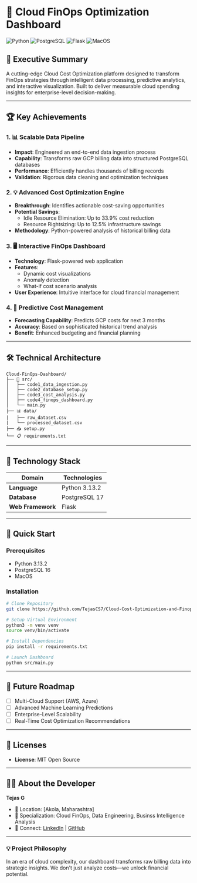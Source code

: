 # 💸 Cloud FinOps Optimization Dashboard

![Python](https://www.google.com/url?sa=i&url=https%3A%2F%2F1000logos.net%2Fpython-logo%2F&psig=AOvVaw0NBLGQHgHCT6BQEEa0ZwHU&ust=1743317537149000&source=images&cd=vfe&opi=89978449&ved=0CBEQjRxqFwoTCODPubParowDFQAAAAAdAAAAABAE)
![PostgreSQL](https://www.google.com/url?sa=i&url=https%3A%2F%2Fmedium.com%2F%40eliass.rahmani%2Fhow-to-perform-a-transaction-on-postgresql-with-c-programming-language-74186497585e&psig=AOvVaw1M2xtG6JfRgMIRCCmdN465&ust=1743317707151000&source=images&cd=vfe&opi=89978449&ved=0CBQQjRxqFwoTCKCo6djarowDFQAAAAAdAAAAABAE)
![Flask](https://www.google.com/url?sa=i&url=https%3A%2F%2Fwww.klipartz.com%2Fen%2Fsticker-png-rbwua&psig=AOvVaw26Tt702zLLgSGYM31G7cHd&ust=1743317891171000&source=images&cd=vfe&opi=89978449&ved=0CBQQjRxqFwoTCKjin7TbrowDFQAAAAAdAAAAABAE)
![MacOS](https://www.google.com/url?sa=i&url=https%3A%2F%2Fbrandslogos.com%2Fm%2Fmac-os-logo%2F&psig=AOvVaw1GP8r7g0WswY44FzGFQP76&ust=1743317947841000&source=images&cd=vfe&opi=89978449&ved=0CBQQjRxqFwoTCIjF987browDFQAAAAAdAAAAABAE)

## 🚀 Executive Summary

A cutting-edge Cloud Cost Optimization platform designed to transform FinOps strategies through intelligent data processing, predictive analytics, and interactive visualization. Built to deliver measurable cloud spending insights for enterprise-level decision-making.

---

## 🏆 Key Achievements

### 1. 📊 Scalable Data Pipeline
- **Impact**: Engineered an end-to-end data ingestion process
- **Capability**: Transforms raw GCP billing data into structured PostgreSQL databases
- **Performance**: Efficiently handles thousands of billing records
- **Validation**: Rigorous data cleaning and optimization techniques

### 2. 💡 Advanced Cost Optimization Engine
- **Breakthrough**: Identifies actionable cost-saving opportunities
- **Potential Savings**: 
  - Idle Resource Elimination: Up to 33.9% cost reduction
  - Resource Rightsizing: Up to 12.5% infrastructure savings
- **Methodology**: Python-powered analysis of historical billing data

### 3. 🖥️ Interactive FinOps Dashboard
- **Technology**: Flask-powered web application
- **Features**:
  - Dynamic cost visualizations
  - Anomaly detection
  - What-if cost scenario analysis
- **User Experience**: Intuitive interface for cloud financial management

### 4. 🔮 Predictive Cost Management
- **Forecasting Capability**: Predicts GCP costs for next 3 months
- **Accuracy**: Based on sophisticated historical trend analysis
- **Benefit**: Enhanced budgeting and financial planning

---

## 🛠 Technical Architecture

```
Cloud-FinOps-Dashboard/
├── 📁 src/                    
│   ├── code1_data_ingestion.py     
│   ├── code2_database_setup.py      
│   ├── code3_cost_analysis.py      
│   ├── code4_finops_dashboard.py    
│   └── main.py               
├── 📊 data/  
|   ├── raw_dataset.csv
|   └── processed_dataset.csv               
├── 📥 setup.py                 
└── 📋 requirements.txt        
```

---

## 🔬 Technology Stack

| Domain | Technologies |
|--------|--------------|
| **Language** | Python 3.13.2 |
| **Database** | PostgreSQL 17 |
| **Web Framework** | Flask |

---

## 🚀 Quick Start

### Prerequisites
- Python 3.13.2
- PostgreSQL 16
- MacOS 

### Installation
```bash
# Clone Repository
git clone https://github.com/TejasCS7/Cloud-Cost-Optimization-and-Finops-Dashboard/blob/main/LICENSE

# Setup Virtual Environment
python3 -m venv venv
source venv/bin/activate

# Install Dependencies
pip install -r requirements.txt

# Launch Dashboard
python src/main.py
```

---

## 🔮 Future Roadmap

- [ ] Multi-Cloud Support (AWS, Azure)
- [ ] Advanced Machine Learning Predictions
- [ ] Enterprise-Level Scalability
- [ ] Real-Time Cost Optimization Recommendations

---

## 📜 Licenses 

- **License**: MIT Open Source

---

## 👨‍💻 About the Developer

**Tejas G**
- 📍 Location: [Akola, Maharashtra]
- 💼 Specialization: Cloud FinOps, Data Engineering, Businss Intelligence Analysis
- 🔗 Connect: [LinkedIn](https://www.linkedin.com/in/tejas-gaikawad/) | [GitHub](https://github.com/TejasCS7)

---

### 💡 Project Philosophy

In an era of cloud complexity, our dashboard transforms raw billing data into strategic insights. We don't just analyze costs—we unlock financial potential.

